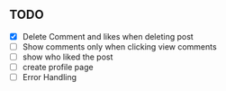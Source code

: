 ## TODO

- [x] Delete Comment and likes when deleting post
- [ ] Show comments only when clicking view comments
- [ ] show who liked the post
- [ ] create profile page
- [ ] Error Handling
